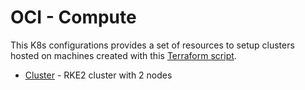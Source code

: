 # OCI - Compute

This K8s configurations provides a set of resources to setup clusters hosted on machines created with this [Terraform script](../../../terraform/oci/compute/).

- [Cluster](./cluster) - RKE2 cluster with 2 nodes